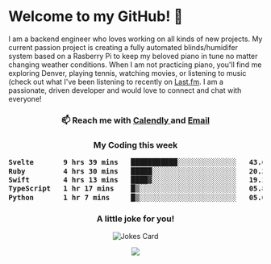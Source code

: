 <h1> Welcome to my GitHub! 👋 </h1>


  I am a backend engineer who loves working on all kinds of new projects. My current passion project is creating a fully automated blinds/humidifer system based on a Rasberry Pi to keep my beloved piano in tune no matter changing weather conditions. When I am not practicing piano, you'll find me exploring Denver, playing tennis, watching movies, or listening to music (check out what I've been listening to recently on [Last.fm](https://www.last.fm/user/mballa000). I am a passionate, driven developer and would love to connect and chat with everyone!

<h3 align = "center"> 📫 Reach me with <a href = "https://calendly.com/msbrandt00/30min"> Calendly </a> and <a href="mailto:msbrandt00@gmail.com">Email</a> 
 </h3>


 
<div align = "center"
[![Anurag's GitHub stats](https://github-readme-stats.vercel.app/api?username=mbrandt00)](https://github.com/anuraghazra/github-readme-stats)
          </div>
<h3 align="center">
  My Coding this week
<!--START_SECTION:waka-->

```txt
Svelte       9 hrs 39 mins   ███████████░░░░░░░░░░░░░░   43.66 %
Ruby         4 hrs 30 mins   █████░░░░░░░░░░░░░░░░░░░░   20.39 %
Swift        4 hrs 13 mins   ████▓░░░░░░░░░░░░░░░░░░░░   19.11 %
TypeScript   1 hr 17 mins    █▒░░░░░░░░░░░░░░░░░░░░░░░   05.84 %
Python       1 hr 7 mins     █▒░░░░░░░░░░░░░░░░░░░░░░░   05.06 %
```

<!--END_SECTION:waka-->

### A little joke for you!

![Jokes Card](https://readme-jokes.vercel.app/api?hideBorder)

<a href="https://www.linkedin.com/in/mbrandt00/"><img src="https://img.shields.io/badge/linkedin-%230077B5.svg?&style=for-the-badge&logo=linkedin&logoColor=white" /></a>

